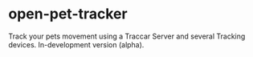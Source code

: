 # open-pet-tracker
Track your pets movement using a Traccar Server and several Tracking devices. In-development version (alpha).
